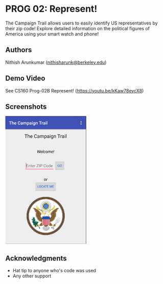 # PROG 02: Represent!

The Campaign Trail allows users to easily identify US representatives by their zip code! Explore detailed information on the political figures of America using your smart watch and phone!

## Authors

Nithish Arunkumar ([nithisharunk@berkeley.edu](mailto:your_email@berkeley.edu))

## Demo Video

See CS160 Prog-02B Represent! (https://youtu.be/kKaw78eycX8)

## Screenshots

<img src="screenshots/main.png" height="400" alt="Screenshot"/>

## Acknowledgments

* Hat tip to anyone who's code was used
* Any other support
